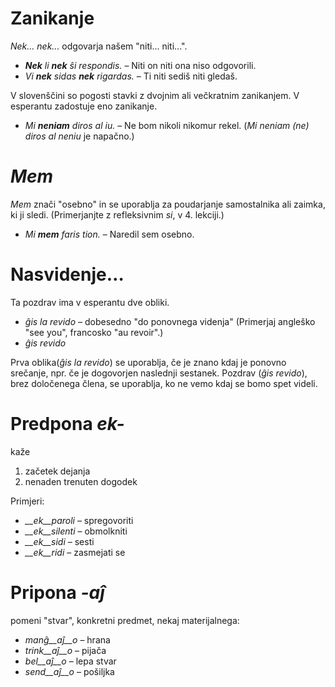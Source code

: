 # Zanikanje

*Nek... nek...* odgovarja našem "niti... niti...".

- *__Nek__ li __nek__ ŝi respondis.*   – Niti on niti ona niso odgovorili.
- *Vi __nek__ sidas __nek__ rigardas.* – Ti niti sediš niti gledaš.

V slovenščini so pogosti stavki z dvojnim ali večkratnim zanikanjem.
V esperantu zadostuje eno zanikanje. 

- *Mi __neniam__ diros al iu.* – Ne bom nikoli nikomur rekel. (*Mi neniam (ne) diros al neniu* je napačno.)

# *Mem*

*Mem* znači "osebno" in se uporablja za poudarjanje samostalnika ali zaimka, ki ji sledi. (Primerjanjte z refleksivnim *si*, v 4. lekciji.)

- *Mi __mem__ faris tion.*  – Naredil sem osebno.

# Nasvidenje…

Ta pozdrav ima v esperantu dve obliki.

- *ĝis la revido* – dobesedno "do ponovnega videnja" (Primerjaj angleško "see you", francosko "au revoir".)
- *ĝis revido*

Prva oblika(*ĝis la revido*) se uporablja, če je znano kdaj je ponovno srečanje, npr. če je dogovorjen naslednji sestanek. 
Pozdrav (*ĝis revido*), brez določenega člena, se uporablja, ko ne vemo kdaj se bomo spet videli.

# Predpona *ek-*

kaže
1. začetek dejanja
2. nenaden trenuten dogodek

Primjeri:

- *__ek__paroli*  – spregovoriti
- *__ek__silenti* – obmolkniti
- *__ek__sidi*    – sesti
- *__ek__ridi*    – zasmejati se
 
# Pripona *-aĵ*

pomeni "stvar", konkretni predmet, nekaj materijalnega:

- *manĝ__aĵ__o*  – hrana
- *trink__aĵ__o* – pijača
- *bel__aĵ__o*   – lepa stvar
- *send__aĵ__o*  – pošiljka
 
